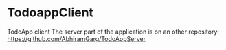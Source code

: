 # TodoappClient
TodoApp client
The server part of the application is on an other repository: https://github.com/AbhiramGarg/TodoAppServer
